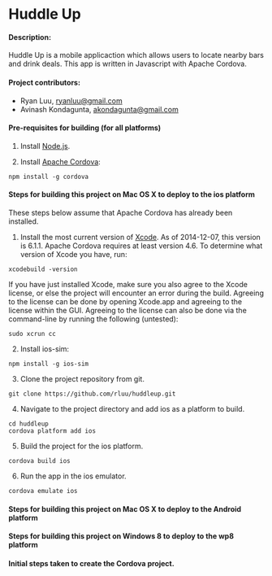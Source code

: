 Huddle Up
=========

#### Description:

Huddle Up is a mobile applicaction which allows users to locate nearby bars and drink deals.  This app is written in Javascript with Apache Cordova.


#### Project contributors:

- Ryan Luu, ryanluu@gmail.com
- Avinash Kondagunta, akondagunta@gmail.com

#### Pre-requisites for building (for all platforms)

1. Install [Node.js](http://nodejs.org/).

2. Install [Apache Cordova](http://cordova.apache.org/):

```
npm install -g cordova
```

#### Steps for building this project on Mac OS X to deploy to the ios platform

These steps below assume that Apache Cordova has already been installed.

1. Install the most current version of [Xcode](https://developer.apple.com/xcode/).  As of 2014-12-07, this version is 6.1.1.  Apache Cordova requires at least version 4.6.  To determine what version of Xcode you have, run:
```
xcodebuild -version
```
If you have just installed Xcode, make sure you also agree to the Xcode license, or else the project will encounter an error during the build.  Agreeing to the license can be done by opening Xcode.app and agreeing to the license within the GUI.  Agreeing to the license can also be done via the command-line by running the following (untested):
```
sudo xcrun cc
```
2. Install ios-sim:
```
npm install -g ios-sim
```
3. Clone the project repository from git.
```
git clone https://github.com/rluu/huddleup.git
```
4. Navigate to the project directory and add ios as a platform to build.
```
cd huddleup
cordova platform add ios
```
5. Build the project for the ios platform.
```
cordova build ios
```
6. Run the app in the ios emulator.
```
cordova emulate ios
```

#### Steps for building this project on Mac OS X to deploy to the Android platform

#### Steps for building this project on Windows 8 to deploy to the wp8 platform


#### Initial steps taken to create the Cordova project.


